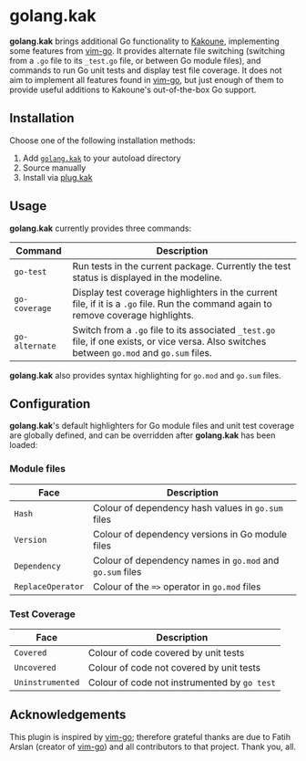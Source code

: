 # golang.kak
**golang.kak** brings additional Go functionality to [Kakoune], implementing some features from [vim-go]. It provides alternate file switching (switching from a `.go` file to its `_test.go` file, or between Go module files), and commands to run Go unit tests and display test file coverage. It does not aim to implement all features found in [vim-go], but just enough of them to provide useful additions to Kakoune's out-of-the-box Go support.

## Installation
Choose one of the following installation methods:
1. Add [`golang.kak`](rc/golang.kak) to your autoload directory
2. Source manually
3. Install via [plug.kak]

## Usage
**golang.kak** currently provides three commands:

Command | Description
------- | -----------
`go-test` | Run tests in the current package. Currently the test status is displayed in the modeline.
`go-coverage` | Display test coverage highlighters in the current file, if it is a `.go` file. Run the command again to remove coverage highlights.
`go-alternate`| Switch from a `.go` file to its associated `_test.go` file, if one exists, or vice versa. Also switches between `go.mod` and `go.sum` files.

**golang.kak** also provides syntax highlighting for `go.mod` and `go.sum` files.

## Configuration
**golang.kak**'s default highlighters for Go module files and unit test coverage are globally defined, and can be overridden after **golang.kak** has been loaded:

### Module files
Face | Description
---- | -----------
`Hash` | Colour of dependency hash values in `go.sum` files
`Version` | Colour of dependency versions in Go module files
`Dependency` | Colour of dependency names in `go.mod` and `go.sum` files
`ReplaceOperator` | Colour of the `=>` operator in `go.mod` files

### Test Coverage
Face | Description
---- | -----------
`Covered` | Colour of code covered by unit tests
`Uncovered` | Colour of code not covered by unit tests
`Uninstrumented` | Colour of code not instrumented by `go test`

## Acknowledgements
This plugin is inspired by [vim-go]; therefore grateful thanks are due to Fatih Arslan (creator of [vim-go]) and all contributors to that project. Thank you, all.

[Kakoune]: https://kakoune.org
[vim-go]: https://github.com/fatih/vim-go
[plug.kak]: https://github.com/andreyorst/plug.kak

